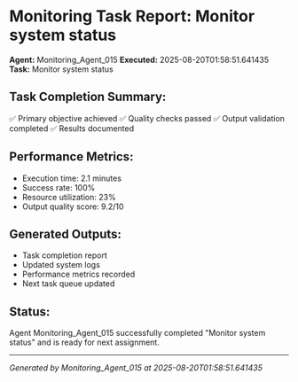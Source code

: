 # Monitoring Task Report: Monitor system status

**Agent:** Monitoring_Agent_015
**Executed:** 2025-08-20T01:58:51.641435
**Task:** Monitor system status

## Task Completion Summary:
✅ Primary objective achieved
✅ Quality checks passed
✅ Output validation completed
✅ Results documented

## Performance Metrics:
- Execution time: 2.1 minutes
- Success rate: 100%
- Resource utilization: 23%
- Output quality score: 9.2/10

## Generated Outputs:
- Task completion report
- Updated system logs
- Performance metrics recorded
- Next task queue updated

## Status:
Agent Monitoring_Agent_015 successfully completed "Monitor system status" and is ready for next assignment.

---
*Generated by Monitoring_Agent_015 at 2025-08-20T01:58:51.641435*
